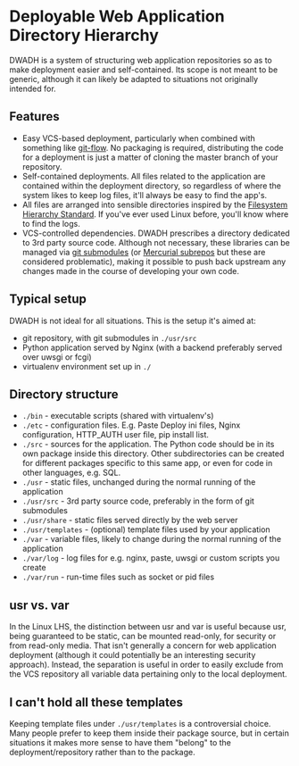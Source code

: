 Deployable Web Application Directory Hierarchy
=====

DWADH is a system of structuring web application repositories so as to make deployment
easier and self-contained. Its scope is not meant to be generic, although it can likely
be adapted to situations not originally intended for.

Features
--------
* Easy VCS-based deployment, particularly when combined with something like
  [git-flow](https://github.com/nvie/gitflow). No packaging is required, distributing
  the code for a deployment is just a matter of cloning the master branch of your repository.
* Self-contained deployments. All files related to the application are contained
  within the deployment directory, so regardless of where the system likes to keep
  log files, it'll always be easy to find the app's.
* All files are arranged into sensible directories inspired by the
  [Filesystem Hierarchy Standard](https://wiki.linuxfoundation.org/en/FHS). If you've ever
  used Linux before, you'll know where to find the logs.
* VCS-controlled dependencies. DWADH prescribes a directory dedicated to 3rd party
  source code. Although not necessary, these libraries can be managed via
  [git submodules](http://git-scm.com/book/en/Git-Tools-Submodules)
  (or [Mercurial subrepos](http://mercurial.selenic.com/wiki/Subrepository?action=show&redirect=Subrepositories)
  but these are considered problematic), making it possible to push
  back upstream any changes made in the course of developing your own code.

Typical setup
-------------
DWADH is not ideal for all situations. This is the setup it's aimed at:
* git repository, with git submodules in `./usr/src`
* Python application served by Nginx (with a backend preferably served over uwsgi or fcgi)
* virtualenv environment set up in `./`

Directory structure
-------------------
- `./bin` - executable scripts (shared with virtualenv's)
- `./etc` - configuration files. E.g. Paste Deploy ini files, Nginx configuration, HTTP\_AUTH user file, pip install list.
- `./src` - sources for the application. The Python code should be in its own package inside this
  directory. Other subdirectories can be created for different packages specific to this same app,
  or even for code in other languages, e.g. SQL.
- `./usr` - static files, unchanged during the normal running of the application
- `./usr/src` - 3rd party source code, preferably in the form of git submodules
- `./usr/share` - static files served directly by the web server
- `./usr/templates` - (optional) template files used by your application
- `./var` - variable files, likely to change during the normal running of the application
- `./var/log` - log files for e.g. nginx, paste, uwsgi or custom scripts you create
- `./var/run` - run-time files such as socket or pid files

usr vs. var
-----------
In the Linux LHS, the distinction between usr and var is useful because usr, being guaranteed to be static,
can be mounted read-only, for security or from read-only media. That isn't generally a concern for
web application deployment (although it could potentially be an interesting security approach). Instead,
the separation is useful in order to easily exclude from the VCS repository all variable data pertaining
only to the local deployment.

I can't hold all these templates
--------------------------------
Keeping template files under `./usr/templates` is a controversial choice.
Many people prefer to keep them inside their package source, but in certain
situations it makes more sense to have them "belong" to the deployment/repository rather than to the package.
